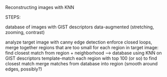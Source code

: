 Reconstructing images with KNN

STEPS:

database of images with GIST descriptors
data-augmented (stretching, zooming, contrast)

analyze target image with canny edge detection
enforce closed loops, merge together regions that are too small
for each region in target image:
  find closest match from region + neighborhood --> database using KNN on GIST descriptors
  template-match each region with top 100 (or so) to find closest match
  merge matches from database into region
  (smooth around edges, possibly?)
